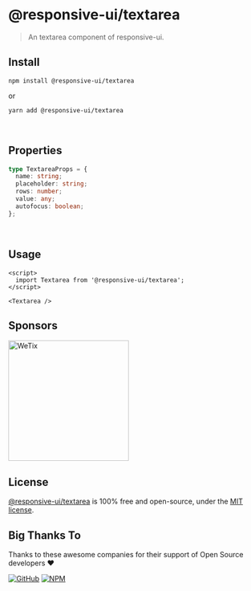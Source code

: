 # @responsive-ui/textarea

> An textarea component of responsive-ui.

## Install

```console
npm install @responsive-ui/textarea
```

or

```console
yarn add @responsive-ui/textarea
```

<br/>

## Properties

```ts
type TextareaProps = {
  name: string;
  placeholder: string;
  rows: number;
  value: any;
  autofocus: boolean;
};
```

<br/>

## Usage

```svelte
<script>
  import Textarea from '@responsive-ui/textarea';
</script>

<Textarea />
```

## Sponsors

<img src="https://asset.wetix.my/images/logo/wetix.png" alt="WeTix" width="240px">

## License

[@responsive-ui/textarea](https://github.com/wetix/responsive-ui/tree/master/components/textarea) is 100% free and open-source, under the [MIT license](https://github.com/wetix/responsive-ui/blob/master/LICENSE).

## Big Thanks To

Thanks to these awesome companies for their support of Open Source developers ❤

[![GitHub](https://jstools.dev/img/badges/github.svg)](https://github.com/open-source)
[![NPM](https://jstools.dev/img/badges/npm.svg)](https://www.npmjs.com/)
